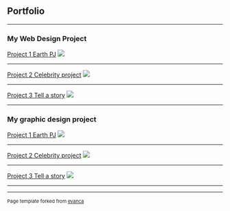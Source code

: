 ## Portfolio

---

### My Web Design Project

[Project 1 Earth PJ](/sample_page)
<img src="(https://github.com/amatabravo/alexanderbravoportfolio/blob/master/images/pixlr.jpg?raw=true)"/>

---
[Project 2 Celebrity project](/pdf/sample_presentation.pdf)
<img src="(https://trinket.io/html/7bc9715147?runMode=autorun)"/>

---
[Project 3 Tell a story](http://example.com/)
<img src="(https://trinket.io/html/0158dd8a31?runMode=autorun)"/>

---

### My graphic design project 

[Project 1 Earth PJ](/sample_page)
<img src="[images/dummy_thumbnail.jpg?raw=true](https://trinket.io/html/421b7ace9c?runMode=autorun)"/>

---
[Project 2 Celebrity project](/pdf/sample_presentation.pdf)
<img src="[images/dummy_thumbnail.jpg?raw=true](https://trinket.io/html/7bc9715147?runMode=autorun)"/>

---
[Project 3 Tell a story](http://example.com/)
<img src="[images/dummy_thumbnail.jpg?raw=true](https://trinket.io/html/0158dd8a31?runMode=autorun)"/>

---






---
<p style="font-size:11px">Page template forked from <a href="https://github.com/evanca/quick-portfolio">evanca</a></p>
<!-- Remove above link if you don't want to attibute -->
